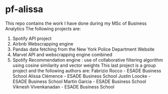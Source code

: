 # pf-alissa
This repo contains the work I have done during my MSc of Business Analytics
The following projects are:
1. Spotify API project
2. Airbnb Webscrapping engine
3. Pandas data fetching from the New York Police Department Website
4. Marvel API and webscrapping engine combined
5. Spotify Recommendation engine : use of collaborative filtering algorithm using cosine similarity and vector weights
  This last project is a group project and the following authors are:
  Fabrizio Rocco - ESADE Business School
  Alissa Clémence - ESADE Business School
  Justin Loocke - ESADE Business School
  Martin Garcia - ESADE Business School
  Viknesh Vivenkanadan - ESADE Business School
